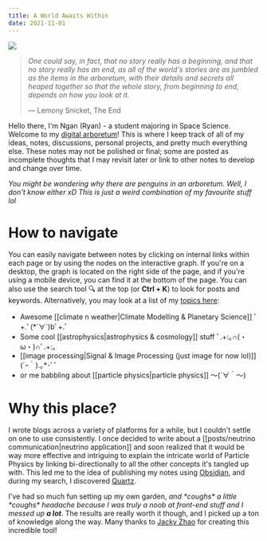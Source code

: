 ```yaml
---
title: A World Awaits Within
date: 2021-11-01
---
```


<img id="banner" src="/images/banner.svg">

>*One could say, in fact, that no story really has a beginning, and that no story really has an end, as all of the world's stories are as jumbled as the items in the arboretum, with their details and secrets all heaped together so that the whole story, from beginning to end, depends on how you look at it.*
>
>&mdash; Lemony Snicket, The End


Hello there, I'm Ngan (Ryan) - a student majoring in Space Science. Welcome to my [digital arboretum](https://nesslabs.com/digital-garden-set-up#:~:text=A%20digital%20garden%20is%20an,to%20be%20cultivated%20in%20public.)! This is where I keep track of all of my ideas, notes, discussions, personal projects, and pretty much everything else. These notes may not be polished or final; some are posted as incomplete thoughts that I may revisit later or link to other notes to develop and change over time.

*You might be wondering why there are penguins in an arboretum. Well, I don't know either xD This is just a weird combination of my favourite stuff lol*



# How to navigate

  
You can easily navigate between notes by clicking on internal links within each page or by using the nodes on the interactive graph. If you're on a desktop, the graph is located on the right side of the page, and if you're using a mobile device, you can find it at the bottom of the page. You can also use the search tool 🔍 at the top (or **Ctrl + K**) to look for posts and keywords. Alternatively, you may look at a list of my [topics here](https://thdngan.github.io/quartz/subjects/ ):

- Awesome [[climate n weather|Climate Modelling & Planetary Science]]           ﾟ+.ﾟ(\*´∀\`)bﾟ+.ﾟ
- Some cool [[astrophysics|astrophysics & cosmology]] stuff           ﾟ.+:｡∩(・ω・)∩ﾟ.+:｡
- [[image processing|Signal & Image Processing (just image for now lol)]]     (´ｰ｀).｡\*･ﾟﾟ
- or me babbling about [[particle physics|particle physics]]     ～(´∀｀～)

# Why this place?

I wrote blogs across a variety of platforms for a while, but I couldn't settle on one to use consistently. I once decided to write about a [[posts/neutrino communication|neutrino application]] and soon realized that it would be way more effective and intriguing to explain the intricate world of Particle Physics by linking bi-directionally to all the other concepts it's tangled up with. This led me to the idea of publishing my notes using [Obsidian](https://obsidian.md/), and during my search, I discovered [Quartz](https://quartz.jzhao.xyz/).

I've had so much fun setting up my own garden, *and \*coughs\* a little \*coughs\* headache because I was truly a noob at front-end stuff and I messed up* ***a lot***. The results are really worth it though, and I picked up a ton of knowledge along the way. Many thanks to [Jacky Zhao](https://github.com/jackyzha0) for creating this incredible tool!

<!---
https://thdngan.github.io/quartz/subjects
-->


